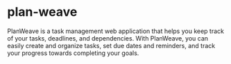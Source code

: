 # plan-weave
PlanWeave is a task management web application that helps you keep track of your tasks, deadlines, and dependencies. With PlanWeave, you can easily create and organize tasks, set due dates and reminders, and track your progress towards completing your goals. 
